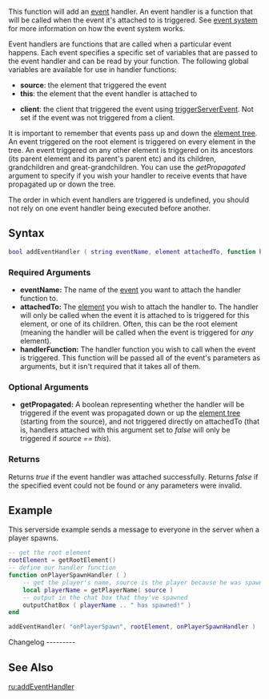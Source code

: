 This function will add an [event](/event.md "wikilink") handler. An event handler is a function that will be called when the event it's attached to is triggered. See [event system](/event_system.md "wikilink") for more information on how the event system works.

Event handlers are functions that are called when a particular event happens. Each event specifies a specific set of variables that are passed to the event handler and can be read by your function. The following global variables are available for use in handler functions:

-   **source**: the element that triggered the event
-   **this**: the element that the event handler is attached to

<!-- -->

-   **client**: the client that triggered the event using [triggerServerEvent](/triggerServerEvent.md "wikilink"). Not set if the event was not triggered from a client.

It is important to remember that events pass up and down the [element tree](/element_tree.md "wikilink"). An event triggered on the root element is triggered on every element in the tree. An event triggered on any other element is triggered on its ancestors (its parent element and its parent's parent etc) and its children, grandchildren and great-grandchildren. You can use the *getPropagated* argument to specify if you wish your handler to receive events that have propagated up or down the tree.

The order in which event handlers are triggered is undefined, you should not rely on one event handler being executed before another.

Syntax
------

``` lua
bool addEventHandler ( string eventName, element attachedTo, function handlerFunction, [ bool getPropagated = true, string priority = "normal" ] )    
```

### Required Arguments

-   **eventName:** The name of the [event](/event.md "wikilink") you want to attach the handler function to.
-   **attachedTo:** The [element](/element.md "wikilink") you wish to attach the handler to. The handler will only be called when the event it is attached to is triggered for this element, or one of its children. Often, this can be the root element (meaning the handler will be called when the event is triggered for *any* element).
-   **handlerFunction:** The handler function you wish to call when the event is triggered. This function will be passed all of the event's parameters as arguments, but it isn't required that it takes all of them.

### Optional Arguments

-   **getPropagated:** A boolean representing whether the handler will be triggered if the event was propagated down or up the [element tree](/element_tree.md "wikilink") (starting from the source), and not triggered directly on attachedTo (that is, handlers attached with this argument set to *false* will only be triggered if *source == this*).

### Returns

Returns *true* if the event handler was attached successfully. Returns *false* if the specified event could not be found or any parameters were invalid.

Example
-------

<section name="Server" class="server" show="true">
This serverside example sends a message to everyone in the server when a player spawns.

``` lua
-- get the root element
rootElement = getRootElement()
-- define our handler function
function onPlayerSpawnHandler ( )
    -- get the player's name, source is the player because he was spawned
    local playerName = getPlayerName( source )
    -- output in the chat box that they've spawned
    outputChatBox ( playerName .. " has spawned!" )
end

addEventHandler( "onPlayerSpawn", rootElement, onPlayerSpawnHandler )
```

</section>
Changelog
---------

See Also
--------

[ru:addEventHandler](/ru:addEventHandler.md "wikilink")
